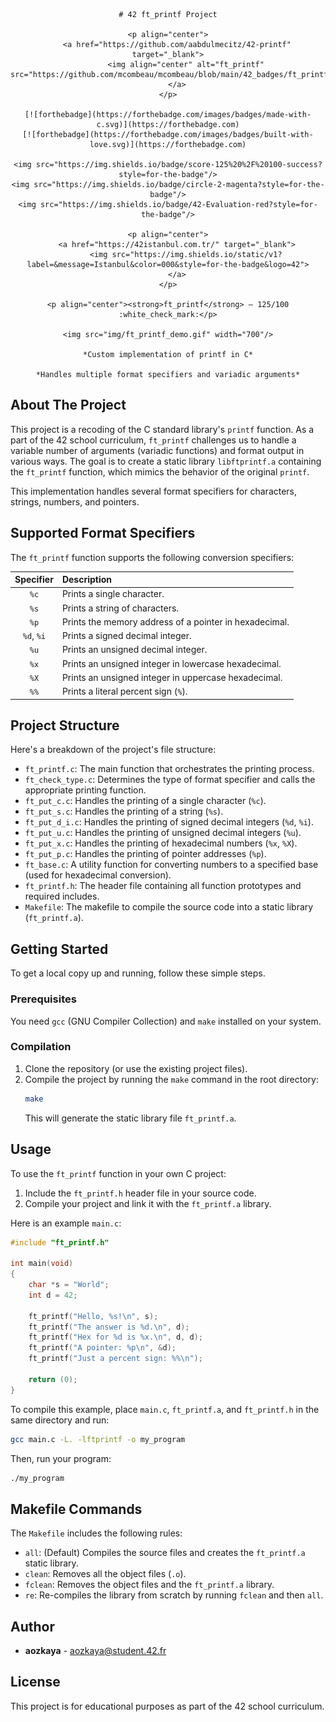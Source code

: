 <div align="center">

    # 42 ft_printf Project

    <p align="center">
        <a href="https://github.com/aabdulmecitz/42-printf" target="_blank">
            <img align="center" alt="ft_printf" src="https://github.com/mcombeau/mcombeau/blob/main/42_badges/ft_printfm.png">
        </a>
    </p>

    [![forthebadge](https://forthebadge.com/images/badges/made-with-c.svg)](https://forthebadge.com)
    [![forthebadge](https://forthebadge.com/images/badges/built-with-love.svg)](https://forthebadge.com)

    <img src="https://img.shields.io/badge/score-125%20%2F%20100-success?style=for-the-badge"/>
    <img src="https://img.shields.io/badge/circle-2-magenta?style=for-the-badge"/>
    <img src="https://img.shields.io/badge/42-Evaluation-red?style=for-the-badge"/>

    <p align="center">
        <a href="https://42istanbul.com.tr/" target="_blank">
            <img src="https://img.shields.io/static/v1?label=&message=Istanbul&color=000&style=for-the-badge&logo=42">
        </a>
    </p>

    <p align="center"><strong>ft_printf</strong> — 125/100 :white_check_mark:</p>

    <img src="img/ft_printf_demo.gif" width="700"/>

    *Custom implementation of printf in C*

    *Handles multiple format specifiers and variadic arguments*

</div>

## About The Project

This project is a recoding of the C standard library's `printf` function. As a part of the 42 school curriculum, `ft_printf` challenges us to handle a variable number of arguments (variadic functions) and format output in various ways. The goal is to create a static library `libftprintf.a` containing the `ft_printf` function, which mimics the behavior of the original `printf`.

This implementation handles several format specifiers for characters, strings, numbers, and pointers.

## Supported Format Specifiers

The `ft_printf` function supports the following conversion specifiers:

| Specifier | Description                                             |
| :-------: | :------------------------------------------------------ |
|    `%c`   | Prints a single character.                              |
|    `%s`   | Prints a string of characters.                          |
|    `%p`   | Prints the memory address of a pointer in hexadecimal.  |
|  `%d`, `%i` | Prints a signed decimal integer.                        |
|    `%u`   | Prints an unsigned decimal integer.                     |
|    `%x`   | Prints an unsigned integer in lowercase hexadecimal.    |
|    `%X`   | Prints an unsigned integer in uppercase hexadecimal.    |
|    `%%`   | Prints a literal percent sign (`%`).                    |

## Project Structure

Here's a breakdown of the project's file structure:

-   `ft_printf.c`: The main function that orchestrates the printing process.
-   `ft_check_type.c`: Determines the type of format specifier and calls the appropriate printing function.
-   `ft_put_c.c`: Handles the printing of a single character (`%c`).
-   `ft_put_s.c`: Handles the printing of a string (`%s`).
-   `ft_put_d_i.c`: Handles the printing of signed decimal integers (`%d`, `%i`).
-   `ft_put_u.c`: Handles the printing of unsigned decimal integers (`%u`).
-   `ft_put_x.c`: Handles the printing of hexadecimal numbers (`%x`, `%X`).
-   `ft_put_p.c`: Handles the printing of pointer addresses (`%p`).
-   `ft_base.c`: A utility function for converting numbers to a specified base (used for hexadecimal conversion).
-   `ft_printf.h`: The header file containing all function prototypes and required includes.
-   `Makefile`: The makefile to compile the source code into a static library (`ft_printf.a`).

## Getting Started

To get a local copy up and running, follow these simple steps.

### Prerequisites

You need `gcc` (GNU Compiler Collection) and `make` installed on your system.

### Compilation

1.  Clone the repository (or use the existing project files).
2.  Compile the project by running the `make` command in the root directory:
    ```sh
    make
    ```
    This will generate the static library file `ft_printf.a`.

## Usage

To use the `ft_printf` function in your own C project:

1.  Include the `ft_printf.h` header file in your source code.
2.  Compile your project and link it with the `ft_printf.a` library.

Here is an example `main.c`:

```c
#include "ft_printf.h"

int main(void)
{
    char *s = "World";
    int d = 42;
    
    ft_printf("Hello, %s!\n", s);
    ft_printf("The answer is %d.\n", d);
    ft_printf("Hex for %d is %x.\n", d, d);
    ft_printf("A pointer: %p\n", &d);
    ft_printf("Just a percent sign: %%\n");
    
    return (0);
}
```

To compile this example, place `main.c`, `ft_printf.a`, and `ft_printf.h` in the same directory and run:

```sh
gcc main.c -L. -lftprintf -o my_program
```

Then, run your program:
```sh
./my_program
```

## Makefile Commands

The `Makefile` includes the following rules:

-   `all`: (Default) Compiles the source files and creates the `ft_printf.a` static library.
-   `clean`: Removes all the object files (`.o`).
-   `fclean`: Removes the object files and the `ft_printf.a` library.
-   `re`: Re-compiles the library from scratch by running `fclean` and then `all`.

## Author

-   **aozkaya** - <aozkaya@student.42.fr>

## License

This project is for educational purposes as part of the 42 school curriculum.
